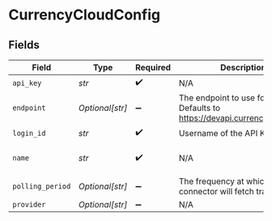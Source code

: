 # CurrencyCloudConfig


## Fields

| Field                                                                         | Type                                                                          | Required                                                                      | Description                                                                   | Example                                                                       |
| ----------------------------------------------------------------------------- | ----------------------------------------------------------------------------- | ----------------------------------------------------------------------------- | ----------------------------------------------------------------------------- | ----------------------------------------------------------------------------- |
| `api_key`                                                                     | *str*                                                                         | :heavy_check_mark:                                                            | N/A                                                                           | XXX                                                                           |
| `endpoint`                                                                    | *Optional[str]*                                                               | :heavy_minus_sign:                                                            | The endpoint to use for the API. Defaults to https://devapi.currencycloud.com | XXX                                                                           |
| `login_id`                                                                    | *str*                                                                         | :heavy_check_mark:                                                            | Username of the API Key holder                                                | XXX                                                                           |
| `name`                                                                        | *str*                                                                         | :heavy_check_mark:                                                            | N/A                                                                           | My CurrencyCloud Account                                                      |
| `polling_period`                                                              | *Optional[str]*                                                               | :heavy_minus_sign:                                                            | The frequency at which the connector will fetch transactions                  | 60s                                                                           |
| `provider`                                                                    | *Optional[str]*                                                               | :heavy_minus_sign:                                                            | N/A                                                                           |                                                                               |